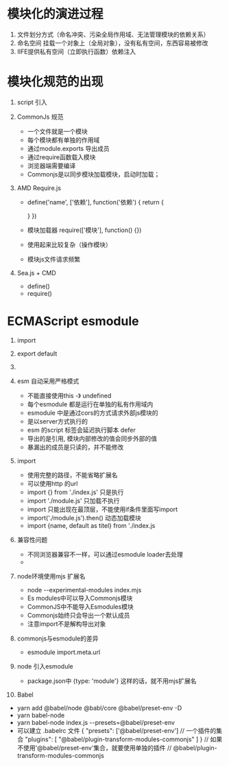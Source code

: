 
# 模块化的演进过程
1. 文件划分方式（命名冲突、污染全局作用域、无法管理模块的依赖关系）
2. 命名空间 挂载一个对象上（全局对象），没有私有空间，东西容易被修改
3. IIFE提供私有空间（立即执行函数）依赖注入

# 模块化规范的出现
1. script 引入
2. CommonJs 规范
    - 一个文件就是一个模块
    - 每个模块都有单独的作用域
    - 通过module.exports 导出成员
    - 通过require函数载入模块
    - 浏览器端需要编译
    - Commonjs是以同步模块加载模块，启动时加载；

3. AMD Require.js
    - define('name', ['依赖'], function('依赖') {
        return {

        }
    })
    - 模块加载器 require(['模块'], function() {})
    - 使用起来比较复杂（操作模块）
    - 模块js文件请求频繁

4. Sea.js + CMD
     - define()
     - require()


# ECMAScript esmodule
1. import
2. export default 
3. <script type="module">
        export const a = 1;
   </script>
4. esm 自动采用严格模式
   - 不能直接使用this -》 undefined
   - 每个esmodule 都是运行在单独的私有作用域内
   - esmodule 中是通过cors的方式请求外部js模块的
   - 是以server方式执行的
   - esm 的script 标签会延迟执行脚本 defer
   - 导出的是引用, 模块内部修改的值会同步外部的值
   - 暴漏出的成员是只读的，并不能修改

5. import
   - 使用完整的路径，不能省略扩展名
   - 可以使用http 的url
   - import {} from './index.js' 只是执行
   - import './module.js' 只加载不执行
   - import 只能出现在最顶层，不能使用if条件里面写import
   - import('./module.js').then() 动态加载模块
   - import {name, default as titel} from './index.js

6. 兼容性问题
   - 不同浏览器兼容不一样，可以通过esmodule loader去处理
   - <script nomodule></script>

7. node环境使用mjs 扩展名
   - node --experimental-modules index.mjs
   - Es modules中可以导入Commonjs模块
   - CommonJS中不能导入Esmodules模块
   - Commonjs始终只会导出一个默认成员
   - 注意import不是解构导出对象

8. commonjs与esmodule的差异
   - esmodule  import.meta.url

9. node 引入esmodule
   - package.json中 {type: 'module'}
     这样的话，就不用mjs扩展名

10. Babel
   - yarn add @babel/node @babl/core @babel/preset-env -D
   - yarn babel-node
   - yarn babel-node index.js --presets=@babel/preset-env
   - 可以建立 .babelrc 文件
     {
        "presets": ['@babel/preset-env'] // 一个插件的集合
        "plugins": [
            "@babel/plugin-transform-modules-commonjs"
        ]
     }
     // 如果不使用'@babel/preset-env'集合，就要使用单独的插件
     // @babel/plugin-transform-modules-commonjs


